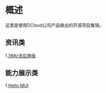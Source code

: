 # 概述
这里是使用DCloud公司产品做出的开源项目集锦。

## 资讯类
1.[36Kr流应用版](https://github.com/dcloudio/36Kr)


## 能力展示类
1.[Hello MUI](https://github.com/dcloudio/mui/tree/master/examples/hello-mui)

